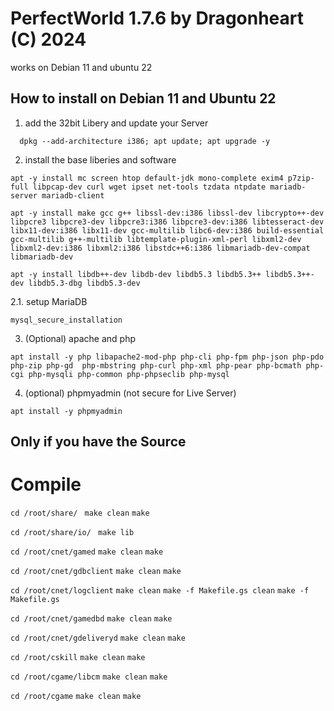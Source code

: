 # PerfectWorld  1.7.6 by Dragonheart (C) 2024
works on Debian 11 and ubuntu 22
## How to install on  Debian 11 and Ubuntu 22

1. add the 32bit Libery and update your Server
````
  dpkg --add-architecture i386; apt update; apt upgrade -y
````
2. install the base liberies and software
````
apt -y install mc screen htop default-jdk mono-complete exim4 p7zip-full libpcap-dev curl wget ipset net-tools tzdata ntpdate mariadb-server mariadb-client
````
````
apt -y install make gcc g++ libssl-dev:i386 libssl-dev libcrypto++-dev libpcre3 libpcre3-dev libpcre3:i386 libpcre3-dev:i386 libtesseract-dev libx11-dev:i386 libx11-dev gcc-multilib libc6-dev:i386 build-essential gcc-multilib g++-multilib libtemplate-plugin-xml-perl libxml2-dev libxml2-dev:i386 libxml2:i386 libstdc++6:i386 libmariadb-dev-compat libmariadb-dev
````
````
apt -y install libdb++-dev libdb-dev libdb5.3 libdb5.3++ libdb5.3++-dev libdb5.3-dbg libdb5.3-dev
````
2.1. setup MariaDB

````
mysql_secure_installation
````

3. (Optional) apache and php
````
apt install -y php libapache2-mod-php php-cli php-fpm php-json php-pdo php-zip php-gd  php-mbstring php-curl php-xml php-pear php-bcmath php-cgi php-mysqli php-common php-phpseclib php-mysql
````
4. (optional) phpmyadmin (not secure for Live Server)
````
apt install -y phpmyadmin
````
## Only if you have the Source
# Compile
````cd /root/share/ ````
````make clean```` 
````make ````

````cd /root/share/io/ ````
````make lib````

````cd /root/cnet/gamed````
````make clean```` 
````make```` 

````cd /root/cnet/gdbclient````
````make clean```` 
````make```` 

````cd /root/cnet/logclient````
````make clean```` 
````make -f Makefile.gs clean````
````make -f Makefile.gs````

````cd /root/cnet/gamedbd````
````make clean```` 
````make````

````cd /root/cnet/gdeliveryd````
````make clean```` 
````make````

````cd /root/cskill````
````make clean````
````make````

````cd /root/cgame/libcm```` 
````make clean````
````make````

````cd /root/cgame````
````make clean````
````make````
    

